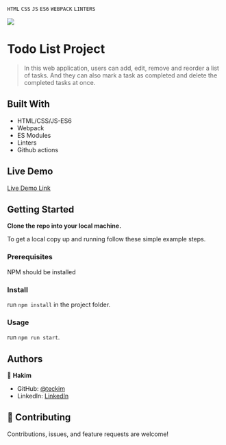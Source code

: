 `HTML` `CSS` `JS` `ES6` `WEBPACK` `LINTERS` <br>

![](https://img.shields.io/badge/Microverse-blueviolet)

# Todo List Project

> In this web application, users can add, edit, remove and reorder a list of tasks. And they can also mark a task as completed and delete the completed tasks at once.

## Built With

- HTML/CSS/JS-ES6
- Webpack
- ES Modules
- Linters
- Github actions

## Live Demo

[Live Demo Link](https://teckim.github.io/todo-list)


## Getting Started

**Clone the repo into your local machine.**


To get a local copy up and running follow these simple example steps.

### Prerequisites
NPM should be installed

### Install
run `npm install` in the project folder.

### Usage
run `npm run start`.

## Authors

👤 **Hakim**

- GitHub: [@teckim](https://github.com/teckim)
- LinkedIn: [LinkedIn](https://www.linkedin.com/in/baheddi-hakim/)

## 🤝 Contributing

Contributions, issues, and feature requests are welcome!
